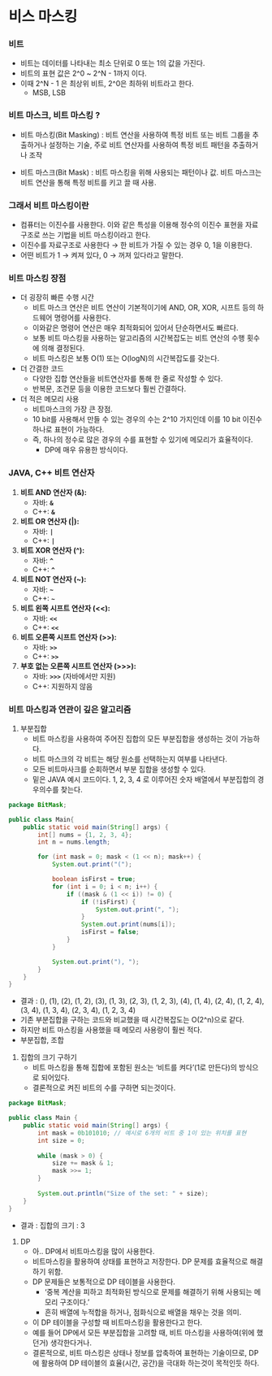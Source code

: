 # 비스 마스킹

### 비트

- 비트는 데이터를 나타내는 최소 단위로 0 또는 1의 값을 가진다.
- 비트의 표현 값은 2^0 ~ 2^N - 1까지 이다.
- 이때 2^N - 1 은 최상위 비트, 2^0은 최하위 비트라고 한다.
    - MSB, LSB

### 비트 마스크, 비트 마스킹 ?

- 비트 마스킹(Bit Masking) : 비트 연산을 사용하여 특정 비트 또는 비트 그룹을 추출하거나 설정하는 기술, 주로 비트 연산자를 사용하여 특정 비트 패턴을 추출하거나 조작

- 비트 마스크(Bit Mask) : 비트 마스킹을 위해 사용되는 패턴이나 값. 비트 마스크는 비트 연산을 통해 특정 비트를 키고 끌 때 사용.

### 그래서 비트 마스킹이란

- 컴퓨터는 이진수를 사용한다. 이와 같은 특성을 이용해 정수의 이진수 표현을 자료구조로 쓰는 기법을 비트 마스킹이라고 한다.
- 이진수를 자료구조로 사용한다 → 한 비트가 가질 수 있는 경우 0, 1을 이용한다.
- 어떤 비트가 1 → 켜져 있다, 0 → 꺼져 있다라고 말한다.

### 비트 마스킹 장점

- 더 굉장히 빠른 수행 시간
    - 비트 마스크 연산은 비트 연산이 기본적이기에 AND, OR, XOR, 시프트 등의 하드웨어 명령어를 사용한다.
    - 이와같은 명령어 연산은 매우 최적화되어 있어서 단순하면서도 빠르다.
    - 보통 비트 마스킹을 사용하는 알고리즘의 시간복잡도는 비트 연산의 수행 횟수에 의해 결정된다.
    - 비트 마스킹은 보통 O(1) 또는 O(logN)의 시간복잡도를 갖는다.
- 더 간결한 코드
    - 다양한 집합 연산들을 비트연산자를 통해 한 줄로 작성할 수 있다.
    - 반복문, 조건문 등을 이용한 코드보다 훨씬 간결하다.
- 더 적은 메모리 사용
    - 비트마스크의 가장 큰 장점.
    - 10 bit를 사용해서 만들 수 있는 경우의 수는 2^10 가지인데 이를 10 bit 이진수 하나로 표현이 가능하다.
    - 즉, 하나의 정수로 많은 경우의 수를 표현할 수 있기에 메모리가 효율적이다.
        - DP에 매우 유용한 방식이다.

### JAVA, C++ 비트 연산자

1.  **비트 AND 연산자 (&):**
    - 자바: **`&`**
    - C++: **`&`**
2. **비트 OR 연산자 (|):**
    - 자바: **`|`**
    - C++: **`|`**
3. **비트 XOR 연산자 (^):**
    - 자바: **`^`**
    - C++: **`^`**
4. **비트 NOT 연산자 (~):**
    - 자바: **`~`**
    - C++: **`~`**
5. **비트 왼쪽 시프트 연산자 (<<):**
    - 자바: **`<<`**
    - C++: **`<<`**
6. **비트 오른쪽 시프트 연산자 (>>):**
    - 자바: **`>>`**
    - C++: **`>>`**
7. **부호 없는 오른쪽 시프트 연산자 (>>>):**
    - 자바: **`>>>`** (자바에서만 지원)
    - C++: 지원하지 않음

### 비트 마스킹과 연관이 깊은 알고리즘

1. 부분집합
    - 비트 마스킹을 사용하여 주어진 집합의 모든 부분집합을 생성하는 것이 가능하다.
    - 비트 마스크의 각 비트는 해당 원소를 선택하는지 여부를 나타낸다.
    - 모든 비트마사크를 순회하면서 부분 집합을 생성할 수 있다.
    - 밑은 JAVA 예시 코드이다. 1, 2, 3, 4 로 이루어진 숫자 배열에서 부분집합의 경우의수를 찾는다.

```java
package BitMask;

public class Main{
    public static void main(String[] args) {
        int[] nums = {1, 2, 3, 4};
        int n = nums.length;

        for (int mask = 0; mask < (1 << n); mask++) {
            System.out.print("(");

            boolean isFirst = true;
            for (int i = 0; i < n; i++) {
                if ((mask & (1 << i)) != 0) {
                    if (!isFirst) {
                        System.out.print(", ");
                    }
                    System.out.print(nums[i]);
                    isFirst = false;
                }
            }

            System.out.print("), ");
        }
    }
}
```

- 결과 : (), (1), (2), (1, 2), (3), (1, 3), (2, 3), (1, 2, 3), (4), (1, 4), (2, 4), (1, 2, 4), (3, 4), (1, 3, 4), (2, 3, 4), (1, 2, 3, 4)
- 기존 부분집합을 구하는 코드와 비교했을 때 시간복잡도는 O(2^n)으로 같다.
- 하지만 비트 마스킹을 사용했을 때 메모리 사용량이 훨씬 적다.
- 부분집합, 조합

1. 집합의 크기 구하기
    - 비트 마스킹을 통해 집합에 포함된 원소는 ‘비트를 켜다’(1로 만든다)의 방식으로 되어있다.
    - 결론적으로 켜진 비트의 수를 구하면 되는것이다.

```java
package BitMask;

public class Main {
    public static void main(String[] args) {
        int mask = 0b101010; // 예시로 6개의 비트 중 1이 있는 위치를 표현
        int size = 0;
        
        while (mask > 0) {
            size += mask & 1;
            mask >>= 1;
        }
        
        System.out.println("Size of the set: " + size);
    }
}
```

- 결과 :  집합의 크기 : 3

1. DP
    - 아.. DP에서 비트마스킹을 많이 사용한다.
    - 비트마스킹을 활용하여 상태를 표현하고 저장한다. DP 문제를 효율적으로 해결하기 위함.
    - DP 문제들은 보통적으로 DP 테이블을 사용한다.
        - ‘중복 계산을 피하고 최적화된 방식으로 문제를 해결하기 위해 사용되는 메모리 구조이다.’
        - 흔히 배열에 누적합을 하거나, 점화식으로 배열을 채우는 것을 의미.
    - 이 DP 테이블을 구성할 때 비트마스킹을 활용한다고 한다.
    - 예를 들어 DP에서 모든 부분집합을 고려할 때, 비트 마스킹을 사용하여(위에 했던거) 생각한다거나.
    - 결론적으로, 비트 마스킹은 상태나 정보를 압축하여 표현하는 기술이므로, DP에 활용하여 DP 테이블의 효율(시간, 공간)을 극대화 하는것이 목적인듯 하다.
